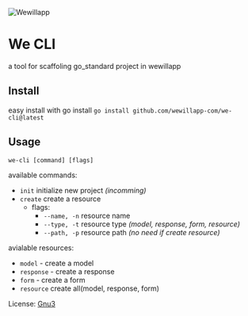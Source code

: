 ![Wewillapp](https://wewillapp.com/images/wewillapp_logo.png)

# We CLI

a tool for scaffoling go_standard project in wewillapp

## Install
easy install with go install `go install github.com/wewillapp-com/we-cli@latest`

## Usage
`we-cli [command] [flags]`

available commands:
  - `init` initialize new project *(incomming)*
  - `create` create a resource
    - flags:
      - `--name, -n` resource name
      - `--type, -t` resource type *(model, response, form, resource)*
      - `--path, -p` resource path *(no need if create resource)*

avialable resources:
  - `model` - create a model
  - `response` - create a response
  - `form` - create a form
  - `resource` create all(model, response, form)


License:  [Gnu3](./LICENSE)
